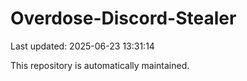 # Overdose-Discord-Stealer

Last updated: 2025-06-23 13:31:14

This repository is automatically maintained.
